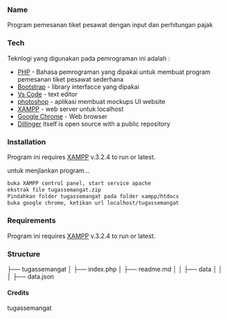 ### Name

Program pemesanan tiket pesawat dengan input dan perhitungan pajak

### Tech

Teknlogi yang digunakan pada pemrograman ini adalah :

- [PHP](https://www.php.net/) - Bahasa pemrograman yang dipakai untuk membuat program pemesanan tiket pesawat sederhana
- [Bootstrap](https://getbootstrap.com/) - library interfacce yang dipakai
- [Vs Code](https://code.visualstudio.com/) - text editor
- [photoshop](https://www.photoshop.com/en) - aplikasi membuat mockups UI website
- [XAMPP](https://www.apachefriends.org/index.html) - web server untuk localhost
- [Google Chrome](https://www.google.com/intl/id_id/chrome/) - Web browser
- [Dillinger](https://dillinger.io/) itself is open source with a public repository

### Installation

Program ini requires [XAMPP](https://www.apachefriends.org/index.html) v.3.2.4 to run or latest.

untuk menjlankan program...

```sh
buka XAMPP control panel, start service apache
ekstrak file tugassemangat.zip
Pindahkan folder tugassemangat pada folder xampp/htdocs
buka google chrome, ketikan url localhost/tugassemangat
```

### Requirements

Program ini requires [XAMPP](https://www.apachefriends.org/index.html) v.3.2.4 to run or latest.

### Structure

├── tugassemangat
│ ├── index.php
│ ├── readme.md
│ │ ├── data
│ │ │ ├── data.json

#### Credits

tugassemangat
